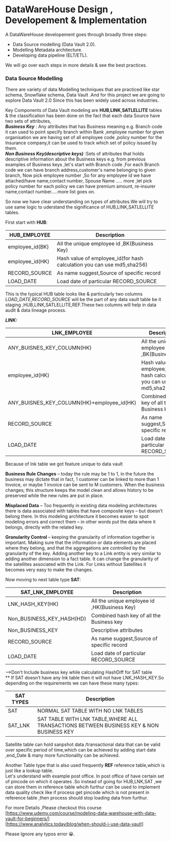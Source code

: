 
# DataWareHouse Design , Developement & Implementation

A DataWareHouse developement  goes through  broadly three steps: 

* Data Source modelling (Data Vault 2.0).
* Modelling Metadata architecture.
* Developing data pipeline (ELT/ETL).

We will go over each steps in more details & see  the best practices.










###  Data Source Modelling
There are variety of  data Modelling techniques that are practiced like star schema,
Snowflake schema, Data Vault .And for this project we are going to explore Data Vault 2.0
Since this has been widely used across industries. 

Key Components of Data Vault modeling are  **HUB**,**LINK**,**SATLELLITE** tables & the classification has been 
done on the fact that each data Source have two sets of attributes,     
***Business Key*** : Any attributes that has Business meaning e.g. Branch code it can used to point specify branch 
within Bank ,employee number  for given organisation we are having set of all employee code
,policy number for the Insurance company,it can be used to track which set of policy issued by them.    
***Non Business Key(descriptive keys)*** :Sets of attributes that holds descriptive information about
the Business keys e.g. from previous examples of Business keys ,let's start with 
Branch code ,For each Branch code  we can have branch address,customer's name  belonging to given branch,
Now pick employee number ,So for any employee id we have attached/have name,contact number,
Spouse Name ..... more ,let pick policy number for each policy we can have premium amount,
re-insurer name,contact number.....more list goes on.

So now we have clear understanding on types of attributes.We will try to use same logic to uderstand 
the significance of HUB,LINK,SATLELLITE tables.

First start with ****HUB****:

| HUB_EMPLOYEE | Description |
| --- | --- |
| employee_id(BK) | All the  unique employee id ,BK(Business Key)|
| employee_id(HK) | Hash value of employee_id(for hash calculation you can use md5,sha256) | 
| RECORD_SOURCE | As name suggest,Source of specific record  |
| LOAD_DATE | Load date of particular RECORD_SOURCE | 

This is the typical HUB table looks like & particularly two columns *LOAD_DATE*,*RECORD_SOURCE*
will be the part of any data vault table be it staging ,HUB,LINK,SATLELLITE,REF.These two columns
will help in data audit & data lineage process.

***LINK:***

  LNK_EMPLOYEE | Description |
| --- | --- |
| ANY_BUISNES_KEY_COLUMN(HK) | All the  unique employee id ,BK(Business Key)|
| employee_id(HK) | Hash value of employee_id(for hash calculation you can use md5,sha256) | 
| ANY_BUISNES_KEY_COLUMN(HK)+employee_id(HK) | Combined hash key of all the Business key | 
| RECORD_SOURCE | As name suggest,Source of specific record  |
| LOAD_DATE | Load date of particular RECORD_SOURCE | 

Because of lnk table we got feature unique to data vault 

**Business Rule Changes** – today the rule may be 1 to 1, in the future the business may dictate that in fact, 1 customer can be linked to more than 1 Invoice, or maybe 1 invoice can
be sent to M customers. When the business changes; this structure keeps the model clean and allows history to be preserved while the new rules are put in place.  

**Misplaced Data** – Too frequently in existing data modeling architectures there is data associated with tables that have composite keys – but doesn’t belong there. In
this modeling architecture it becomes easier to spot modeling errors and correct them – in other words put the data where it belongs, directly with the related key. 

**Granularity Control** – keeping the granularity of information together is important. Making sure that the information or data elements are placed where they belong, and that the
aggregations are controlled by the granularity of the key. Adding another key to a Link entity is very similar to adding another dimension to a fact table. It can change the granularity of the
satellites associated with the Link. For Links without Satellites it becomes very easy to make the changes.

Now moving to next table type **SAT**:

| SAT_LNK_EMPLOYEE | Description |
| --- | --- |
| LNK_HASH_KEY(HK) | All the  unique employee id ,HK(Business Key)|
| Non_BUSINESS_KEY_HASH(HD) | Combined hash key of all the Business key  | -->  
| Non_BUSINESS_KEY  | Descriptive attributes  | 
| RECORD_SOURCE | As name suggest,Source of specific record  |
| LOAD_DATE | Load date of particular RECORD_SOURCE | 

-->Don't Include business key while calculating HashDiff for SAT table  
** If SAT doesn’t have any lnk table then it will not have  LNK_HASH_KEY.So depending on the requirements we can have 
these many types:


| SAT TYPES | Description |  
| --- | --- |
| SAT  | NORMAL SAT TABLE WITH NO LNK TABLES|
| SAT_LNK | SAT TABLE WITH LNK TABLE,WHERE ALL TRANSACTIONS BETWEEN  BUSINESS KEY & NON BUSINESS KEY | 

Satellite table can hold sanpshot data /transactional data that can be valid over specific period of time,which
can be achieved by adding start date ,end_Date & many more functionality can be achieved.

Another  Table type that is also used frequently **REF** reference table,which is just like a lookup table.     
Let's understand with example post office.
In post office of have certain set of pincode on which it operates .So instead of going for HUB,LNK,SAT ,we can
store them in reference table whcih furthur can be used to implement data quality check like
if process get pincode which is not present in reference table ,then process should stop loading data from
furthur.            


For more Details ,Please checkout this course       
[https://www.udemy.com/course/modeling-data-warehouse-with-data-vault-for-beginners/]   
[https://www.analytics.today/blog/when-should-i-use-data-vault]

Please Ignore any typos error 😀.





